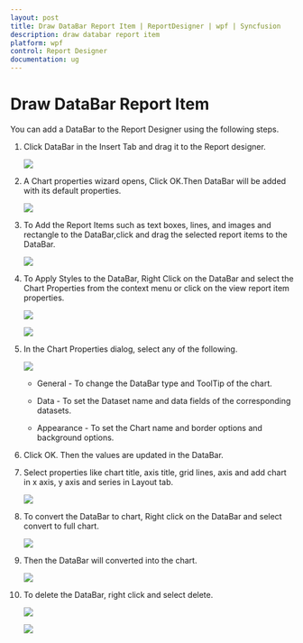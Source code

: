 ```yaml
---
layout: post
title: Draw DataBar Report Item | ReportDesigner | wpf | Syncfusion
description: draw databar report item
platform: wpf
control: Report Designer
documentation: ug
---
```


# Draw DataBar Report Item

You can add a DataBar to the Report Designer using the following steps.

1. Click DataBar in the Insert Tab and drag it to the Report designer.

   ![](Draw-DataBar-Report-Item_images/Draw-DataBar-Report-Item_img1.png)

2. A Chart properties wizard opens, Click OK.Then DataBar will be added with its default properties.

   ![](Draw-DataBar-Report-Item_images/Draw-DataBar-Report-Item_img2.png)

3. To Add the Report Items such as text boxes, lines, and images and rectangle to the DataBar,click and drag the selected report items to the DataBar.

   ![](Draw-DataBar-Report-Item_images/Draw-DataBar-Report-Item_img3.png)

4. To Apply Styles to the DataBar, Right Click on the DataBar and select the Chart Properties from the context menu or click on the view report item properties.

   ![](Draw-DataBar-Report-Item_images/Draw-DataBar-Report-Item_img4.png)
   
   ![](Draw-DataBar-Report-Item_images/Draw-DataBar-Report-Item_img5.png)

5. In the Chart Properties dialog, select any of the following.

   ![](Draw-DataBar-Report-Item_images/Draw-DataBar-Report-Item_img10.png)

   * General - To change the DataBar type and ToolTip of the chart.

   * Data - To set the Dataset name and data fields of the corresponding datasets.

   * Appearance - To set the Chart name and border options and background options.
   
6. Click OK. Then the values are updated in the DataBar.

7. Select properties like chart title, axis title, grid lines, axis and add chart in x axis, y axis and series in Layout tab.

   ![](Draw-DataBar-Report-Item_images/Draw-DataBar-Report-Item_img6.png)

8. To convert the DataBar to chart, Right click on the DataBar and select convert to full chart.

   ![](Draw-DataBar-Report-Item_images/Draw-DataBar-Report-Item_img7.png)

9. Then the DataBar will converted into the chart.

   ![](Draw-DataBar-Report-Item_imagesDraw-DataBar-Report-Item_img11.png)

10. To delete the DataBar, right click and select delete.

    ![](Draw-DataBar-Report-Item_images/Draw-DataBar-Report-Item_img8.png)
	
	![](Draw-DataBar-Report-Item_images/Draw-DataBar-Report-Item_img9.png)

